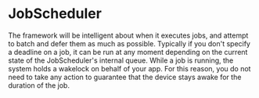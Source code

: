 # JobScheduler
The framework will be intelligent about when it executes jobs, and attempt to batch and defer them as much as possible. Typically if you don't specify a deadline on a job, it can be run at any moment depending on the current state of the JobScheduler's internal queue.  While a job is running, the system holds a wakelock on behalf of your app. For this reason, you do not need to take any action to guarantee that the device stays awake for the duration of the job.
